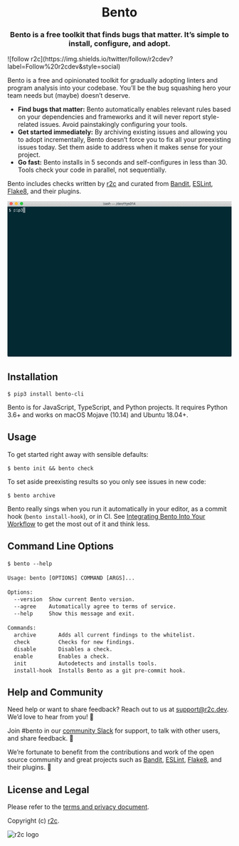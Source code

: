 <h1 align="center">
  Bento
</h1>
<h3 align="center">
    Bento is a free toolkit that finds bugs that matter. It’s simple to install, configure, and adopt.
</h3>
![follow r2c](https://img.shields.io/twitter/follow/r2cdev?label=Follow%20r2cdev&style=social)

Bento is a free and opinionated toolkit for gradually adopting linters and program analysis into your codebase. You’ll be the bug squashing hero your team needs but (maybe) doesn’t deserve.

- **Find bugs that matter:** Bento automatically enables relevant rules based on your dependencies and frameworks and it will never report style-related issues. Avoid painstakingly configuring your tools.
- **Get started immediately:** By archiving existing issues and allowing you to adopt incrementally, Bento doesn’t force you to fix all your preexisting issues today. Set them aside to address when it makes sense for your project.
- **Go fast:** Bento installs in 5 seconds and self-configures in less than 30. Tools check your code in parallel, not sequentially.

Bento includes checks written by [r2c](https://r2c.dev/) and curated from [Bandit](https://pypi.org/project/bandit/), [ESLint](https://eslint.org/), [Flake8](https://pypi.org/project/flake8/), and their plugins.

![Bento demo](bento-demo.gif)

## Installation
```shell
$ pip3 install bento-cli
```

Bento is for JavaScript, TypeScript, and Python projects. It requires Python 3.6+ and works on macOS Mojave (10.14) and Ubuntu 18.04+.

## Usage
To get started right away with sensible defaults:

```shell
$ bento init && bento check
```

To set aside preexisting results so you only see issues in new code:

```shell
$ bento archive
```

Bento really sings when you run it automatically in your editor, as a commit hook (`bento install-hook`), or in CI. See [Integrating Bento Into Your Workflow]() to get the most out of it and think less.

## Command Line Options
```shell
$ bento --help

Usage: bento [OPTIONS] COMMAND [ARGS]...

Options:
  --version  Show current Bento version.
  --agree    Automatically agree to terms of service.
  --help     Show this message and exit.

Commands:
  archive       Adds all current findings to the whitelist.
  check         Checks for new findings.
  disable       Disables a check.
  enable        Enables a check.
  init          Autodetects and installs tools.
  install-hook  Installs Bento as a git pre-commit hook.
```


## Help and Community
Need help or want to share feedback? Reach out to us at [support@r2c.dev](mailto:support@r2c.dev). We’d love to hear from you! 💌

Join #bento in our [community Slack](https://join.slack.com/t/r2c-community/shared_invite/enQtNjU0NDYzMjAwODY4LWE3NTg1MGNhYTAwMzk5ZGRhMjQ2MzVhNGJiZjI1ZWQ0NjQ2YWI4ZGY3OGViMGJjNzA4ODQ3MjEzOWExNjZlNTA) for support, to talk with other users, and share feedback. 🤝

We’re fortunate to benefit from the contributions and work of the open source community and great projects such as [Bandit](https://pypi.org/project/bandit/), [ESLint](https://eslint.org/), [Flake8](https://pypi.org/project/flake8/), and their plugins. 🙏

## License and Legal
Please refer to the [terms and privacy document](https://github.com/returntocorp/bento/blob/master/PRIVACY.md).

Copyright (c) [r2c](https://r2c.dev ).

![r2c logo](https://r2c.dev/r2c-logo-silhouette.png?gh)

